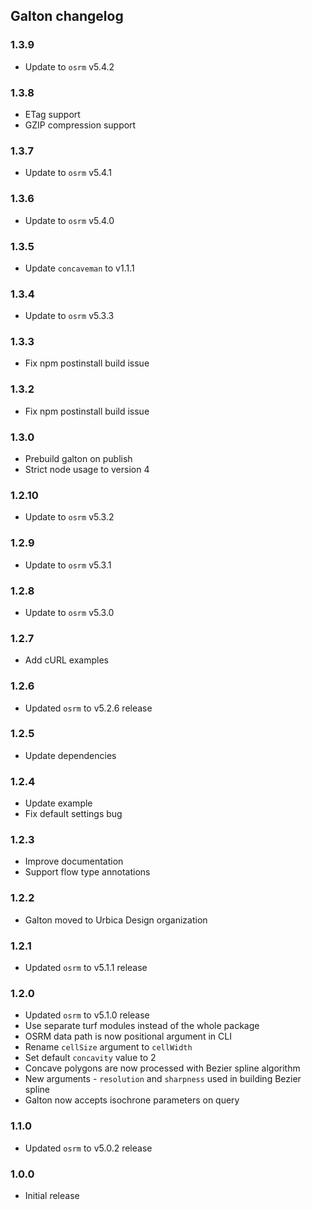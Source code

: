 ## Galton changelog

### 1.3.9

 - Update to `osrm` v5.4.2

### 1.3.8

 - ETag support
 - GZIP compression support

### 1.3.7

 - Update to `osrm` v5.4.1

### 1.3.6

 - Update to `osrm` v5.4.0

### 1.3.5

 - Update `concaveman` to v1.1.1

### 1.3.4

 - Update to `osrm` v5.3.3

### 1.3.3

 - Fix npm postinstall build issue

### 1.3.2

 - Fix npm postinstall build issue

### 1.3.0

 - Prebuild galton on publish
 - Strict node usage to version 4

### 1.2.10

 - Update to `osrm` v5.3.2

### 1.2.9

 - Update to `osrm` v5.3.1

### 1.2.8

 - Update to `osrm` v5.3.0

### 1.2.7

 - Add cURL examples

### 1.2.6

 - Updated `osrm` to v5.2.6 release

### 1.2.5

 - Update dependencies

### 1.2.4

 - Update example
 - Fix default settings bug

### 1.2.3

 - Improve documentation
 - Support flow type annotations

### 1.2.2

 - Galton moved to Urbica Design organization

### 1.2.1

 - Updated `osrm` to v5.1.1 release

### 1.2.0

 - Updated `osrm` to v5.1.0 release
 - Use separate turf modules instead of the whole package
 - OSRM data path is now positional argument in CLI
 - Rename `cellSize` argument to `cellWidth`
 - Set default `concavity` value to 2
 - Concave polygons are now processed with Bezier spline algorithm
 - New arguments - `resolution` and `sharpness` used in building Bezier spline
 - Galton now accepts isochrone parameters on query

### 1.1.0

 - Updated `osrm` to v5.0.2 release

### 1.0.0

 - Initial release
